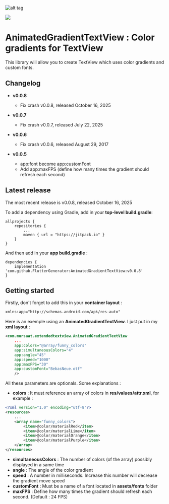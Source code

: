 ![alt tag](https://cloud.githubusercontent.com/assets/12541829/19215982/51424130-8dad-11e6-8a5f-e92652e4ce2b.gif)

[![](https://jitpack.io/v/FlutterGenerator/AnimatedGradientTextView.svg)](https://jitpack.io/#FlutterGenerator/AnimatedGradientTextView)

AnimatedGradientTextView : Color gradients for TextView
=======================================================

This library will allow you to create TextView which uses color gradients and custom fonts.

Changelog
---------

* **v0.0.8**
  * Fix crash v0.0.8, released October 16, 2025

* **v0.0.7**
  * Fix crash v0.0.7, released July 22, 2025

* **v0.0.6**
  * Fix crash v0.0.6, released August 29, 2017

* **v0.0.5**
  * app:font become app:customFont
  * Add app:maxFPS (define how many times the gradient should refresh each second)

Latest release
---------------

The most recent release is v0.0.8, released October 16, 2025

To add a dependency using Gradle, add in your **top-level build.gradle**:
```
allprojects {
	repositories {
		...
		maven { url = "https://jitpack.io" }
	}
}
```

And then add in your **app build.gradle** :
```
dependencies {
    implementation 'com.github.FlutterGenerator:AnimatedGradientTextView:v0.0.8'
}
```

Getting started
---------------
 
Firstly, don't forget to add this in your **container layout** :
```xml
xmlns:app="http://schemas.android.com/apk/res-auto"
```

Here is an exemple using an **AnimatedGradientTextView**. I just put in my **xml layout** :
```xml
<com.mursaat.extendedtextview.AnimatedGradientTextView
	...
	app:colors="@array/funny_colors"
	app:simultaneousColors="4"
	app:angle="45"
	app:speed="1000"
	app:maxFPS="30"
	app:customFont="BebasNeue.otf" 
	/>
```


All these parameters are optionals. Some explanations :
* **colors** : It must reference an array of colors in **res/values/attr.xml**, for example :
```xml
<?xml version="1.0" encoding="utf-8"?>
<resources>
	...
    <array name="funny_colors">
        <item>@color/materialRed</item>
        <item>@color/materialLime</item>
        <item>@color/materialOrange</item>
        <item>@color/materialPurple</item>
    </array>
</resources>
```

* **simultaneousColors** : The number of colors (of the array) possibly displayed in a same time
* **angle** : The angle of the color gradient
* **speed** : A number in milliseconds. Increase this number will decrease the gradient move speed
* **customFont** : Must be a name of a font located in **assets/fonts** folder
* **maxFPS** : Define how many times the gradient should refresh each second. (Default : 24 FPS)
